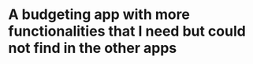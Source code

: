 <h1>A budgeting app with more functionalities that I need but could not find in the other apps</h1>
